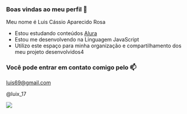### Boas vindas ao meu perfil 💙

Meu nome é Luis Cássio Aparecido Rosa

- Estou estudando conteúdos [Alura](https://www.alura.com.br)
- Estou me desenvolvendo na Linguagem JavaScript
- Utilizo este espaço para minha organização e compartilhamento dos meu projeto desenvolvidos4

### Você pode entrar em contato comigo pelo 📫

luis69@gmail.com

@luix_17

![](https://media.tenor.com/fHPb9xCvG4YAAAAM/princess-tinker-bell.gif)
